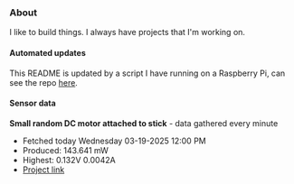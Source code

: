 ### About
I like to build things. I always have projects that I'm working on.

#### Automated updates
This README is updated by a script I have running on a Raspberry Pi, can see the repo [here](https://github.com/jdc-cunningham/raspi-git-repo-updater).

#### Sensor data


**Small random DC motor attached to stick** - data gathered every minute
- Fetched today Wednesday 03-19-2025 12:00 PM
- Produced: 143.641 mW
- Highest: 0.132V 0.0042A
- [Project link](https://github.com/jdc-cunningham/turbine-raspi)